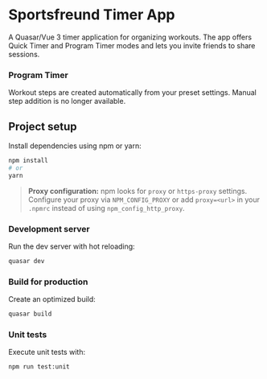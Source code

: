 # Sportsfreund Timer App

A Quasar/Vue 3 timer application for organizing workouts. The app offers Quick Timer and Program Timer modes and lets you invite friends to share sessions.

### Program Timer
Workout steps are created automatically from your preset settings. Manual step addition is no longer available.

## Project setup
Install dependencies using npm or yarn:

```bash
npm install
# or
yarn
```

> **Proxy configuration:** npm looks for `proxy` or `https-proxy` settings.
> Configure your proxy via `NPM_CONFIG_PROXY` or add `proxy=<url>` in your
> `.npmrc` instead of using `npm_config_http_proxy`.

### Development server
Run the dev server with hot reloading:

```bash
quasar dev
```

### Build for production
Create an optimized build:

```bash
quasar build
```

### Unit tests
Execute unit tests with:

```bash
npm run test:unit
```

